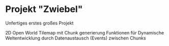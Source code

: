 # Projekt "Zwiebel"

Unfertiges erstes großes Projekt

2D Open World Tilemap mit Chunk generierung
Funktionen für Dynamische Weltentwicklung durch Datenaustausch (Events) zwischen Chunks
